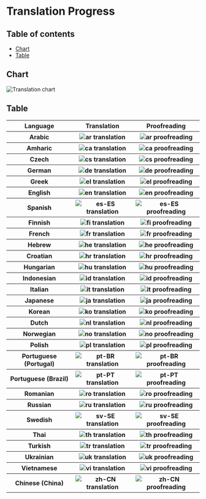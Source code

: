 # Translation Progress

## Table of contents
* [Chart](#chart)
* [Table](#table)

## Chart

<img src="https://badges.awesome-crowdin.com/translation-14914365-558725.png" alt="Translation chart"></img>

## Table

<table>
	<tr>
		<th>
			<a>Language</a>
		</th>
		<th>
			<a>Translation</a>
		</th>
		<th>
			<a>Proofreading</a>
		</th>
	</tr>
	<tr>
		<th>
			<a>Arabic</a>
		</th>
		<th>
			<img alt="ar translation" src="https://img.shields.io/badge/dynamic/json?color=blue&label=ar&style=for-the-badge&logo=crowdin&query=%24.progress.0.data.translationProgress&url=https%3A%2F%2Fbadges.awesome-crowdin.com%2Fstats-14914365-558725.json" /></th>
		<th><img alt="ar proofreading" src="https://img.shields.io/badge/dynamic/json?color=green&label=ar&style=for-the-badge&logo=crowdin&query=%24.progress.0.data.approvalProgress&url=https%3A%2F%2Fbadges.awesome-crowdin.com%2Fstats-14914365-558725.json" />
		</th>
	</tr>
	<tr>
		<th>
			<a>Amharic</a>
		</th>
		<th>
			<img alt="ca translation" src="https://img.shields.io/badge/dynamic/json?color=blue&label=ca&style=for-the-badge&logo=crowdin&query=%24.progress.1.data.translationProgress&url=https%3A%2F%2Fbadges.awesome-crowdin.com%2Fstats-14914365-558725.json" /></th>
		<th><img alt="ca proofreading" src="https://img.shields.io/badge/dynamic/json?color=green&label=ca&style=for-the-badge&logo=crowdin&query=%24.progress.1.data.approvalProgress&url=https%3A%2F%2Fbadges.awesome-crowdin.com%2Fstats-14914365-558725.json" />
		</th>
	</tr>
	<tr>
		<th>
			<a>Czech</a>
		</th>
		<th>
			<img alt="cs translation" src="https://img.shields.io/badge/dynamic/json?color=blue&label=cs&style=for-the-badge&logo=crowdin&query=%24.progress.2.data.translationProgress&url=https%3A%2F%2Fbadges.awesome-crowdin.com%2Fstats-14914365-558725.json" /></th>
		<th><img alt="cs proofreading" src="https://img.shields.io/badge/dynamic/json?color=green&label=cs&style=for-the-badge&logo=crowdin&query=%24.progress.2.data.approvalProgress&url=https%3A%2F%2Fbadges.awesome-crowdin.com%2Fstats-14914365-558725.json" />
		</th>
	</tr>
	<tr>
		<th>
			<a>German</a>
		</th>
		<th>
			<img alt="de translation" src="https://img.shields.io/badge/dynamic/json?color=blue&label=de&style=for-the-badge&logo=crowdin&query=%24.progress.3.data.translationProgress&url=https%3A%2F%2Fbadges.awesome-crowdin.com%2Fstats-14914365-558725.json" /></th>
		<th><img alt="de proofreading" src="https://img.shields.io/badge/dynamic/json?color=green&label=de&style=for-the-badge&logo=crowdin&query=%24.progress.3.data.approvalProgress&url=https%3A%2F%2Fbadges.awesome-crowdin.com%2Fstats-14914365-558725.json" />
		</th>
	</tr>
	<tr>
		<th>
			<a>Greek</a>
		</th>
		<th>
			<img alt="el translation" src="https://img.shields.io/badge/dynamic/json?color=blue&label=el&style=for-the-badge&logo=crowdin&query=%24.progress.4.data.translationProgress&url=https%3A%2F%2Fbadges.awesome-crowdin.com%2Fstats-14914365-558725.json" /></th>
		<th><img alt="el proofreading" src="https://img.shields.io/badge/dynamic/json?color=green&label=el&style=for-the-badge&logo=crowdin&query=%24.progress.4.data.approvalProgress&url=https%3A%2F%2Fbadges.awesome-crowdin.com%2Fstats-14914365-558725.json" />
		</th>
	</tr>
	<tr>
		<th>
			<a>English</a>
		</th>
		<th>
			<img alt="en translation" src="https://img.shields.io/badge/dynamic/json?color=blue&label=en&style=for-the-badge&logo=crowdin&query=%24.progress.5.data.translationProgress&url=https%3A%2F%2Fbadges.awesome-crowdin.com%2Fstats-14914365-558725.json" /></th>
		<th><img alt="en proofreading" src="https://img.shields.io/badge/dynamic/json?color=green&label=en&style=for-the-badge&logo=crowdin&query=%24.progress.5.data.approvalProgress&url=https%3A%2F%2Fbadges.awesome-crowdin.com%2Fstats-14914365-558725.json" />
		</th>
	</tr>
	<tr>
		<th>
			<a>Spanish</a>
		</th>
		<th>
			<img alt="es-ES translation" src="https://img.shields.io/badge/dynamic/json?color=blue&label=es-ES&style=for-the-badge&logo=crowdin&query=%24.progress.6.data.translationProgress&url=https%3A%2F%2Fbadges.awesome-crowdin.com%2Fstats-14914365-558725.json" /></th>
		<th><img alt="es-ES proofreading" src="https://img.shields.io/badge/dynamic/json?color=green&label=es-ES&style=for-the-badge&logo=crowdin&query=%24.progress.6.data.approvalProgress&url=https%3A%2F%2Fbadges.awesome-crowdin.com%2Fstats-14914365-558725.json" />
		</th>
	</tr>
	<tr>
		<th>
			<a>Finnish</a>
		</th>
		<th>
			<img alt="fi translation" src="https://img.shields.io/badge/dynamic/json?color=blue&label=fi&style=for-the-badge&logo=crowdin&query=%24.progress.7.data.translationProgress&url=https%3A%2F%2Fbadges.awesome-crowdin.com%2Fstats-14914365-558725.json" /></th>
		<th><img alt="fi proofreading" src="https://img.shields.io/badge/dynamic/json?color=green&label=fi&style=for-the-badge&logo=crowdin&query=%24.progress.7.data.approvalProgress&url=https%3A%2F%2Fbadges.awesome-crowdin.com%2Fstats-14914365-558725.json" />
		</th>
	</tr>
	<tr>
		<th>
			<a>French</a>
		</th>
		<th>
			<img alt="fr translation" src="https://img.shields.io/badge/dynamic/json?color=blue&label=fr&style=for-the-badge&logo=crowdin&query=%24.progress.8.data.translationProgress&url=https%3A%2F%2Fbadges.awesome-crowdin.com%2Fstats-14914365-558725.json" /></th>
		<th><img alt="fr proofreading" src="https://img.shields.io/badge/dynamic/json?color=green&label=fr&style=for-the-badge&logo=crowdin&query=%24.progress.8.data.approvalProgress&url=https%3A%2F%2Fbadges.awesome-crowdin.com%2Fstats-14914365-558725.json" />
		</th>
	</tr>
	<tr>
		<th>
			<a>Hebrew</a>
		</th>
		<th>
			<img alt="he translation" src="https://img.shields.io/badge/dynamic/json?color=blue&label=he&style=for-the-badge&logo=crowdin&query=%24.progress.9.data.translationProgress&url=https%3A%2F%2Fbadges.awesome-crowdin.com%2Fstats-14914365-558725.json" /></th>
		<th><img alt="he proofreading" src="https://img.shields.io/badge/dynamic/json?color=green&label=he&style=for-the-badge&logo=crowdin&query=%24.progress.9.data.approvalProgress&url=https%3A%2F%2Fbadges.awesome-crowdin.com%2Fstats-14914365-558725.json" />
		</th>
	</tr>
	<tr>
		<th>
			<a>Croatian</a>
		</th>
		<th>
			<img alt="hr translation" src="https://img.shields.io/badge/dynamic/json?color=blue&label=hr&style=for-the-badge&logo=crowdin&query=%24.progress.10.data.translationProgress&url=https%3A%2F%2Fbadges.awesome-crowdin.com%2Fstats-14914365-558725.json" /></th>
		<th><img alt="hr proofreading" src="https://img.shields.io/badge/dynamic/json?color=green&label=hr&style=for-the-badge&logo=crowdin&query=%24.progress.10.data.approvalProgress&url=https%3A%2F%2Fbadges.awesome-crowdin.com%2Fstats-14914365-558725.json" />
		</th>
	</tr>
	<tr>
		<th>
			<a>Hungarian</a>
		</th>
		<th>
			<img alt="hu translation" src="https://img.shields.io/badge/dynamic/json?color=blue&label=hu&style=for-the-badge&logo=crowdin&query=%24.progress.11.data.translationProgress&url=https%3A%2F%2Fbadges.awesome-crowdin.com%2Fstats-14914365-558725.json" /></th>
		<th><img alt="hu proofreading" src="https://img.shields.io/badge/dynamic/json?color=green&label=hu&style=for-the-badge&logo=crowdin&query=%24.progress.11.data.approvalProgress&url=https%3A%2F%2Fbadges.awesome-crowdin.com%2Fstats-14914365-558725.json" />
		</th>
	</tr>
	<tr>
		<th>
			<a>Indonesian</a>
		</th>
		<th>
			<img alt="id translation" src="https://img.shields.io/badge/dynamic/json?color=blue&label=id&style=for-the-badge&logo=crowdin&query=%24.progress.12.data.translationProgress&url=https%3A%2F%2Fbadges.awesome-crowdin.com%2Fstats-14914365-558725.json" /></th>
		<th><img alt="id proofreading" src="https://img.shields.io/badge/dynamic/json?color=green&label=id&style=for-the-badge&logo=crowdin&query=%24.progress.12.data.approvalProgress&url=https%3A%2F%2Fbadges.awesome-crowdin.com%2Fstats-14914365-558725.json" />
		</th>
	</tr>
	<tr>
		<th>
			<a>Italian</a>
		</th>
		<th>
			<img alt="it translation" src="https://img.shields.io/badge/dynamic/json?color=blue&label=it&style=for-the-badge&logo=crowdin&query=%24.progress.13.data.translationProgress&url=https%3A%2F%2Fbadges.awesome-crowdin.com%2Fstats-14914365-558725.json" /></th>
		<th><img alt="it proofreading" src="https://img.shields.io/badge/dynamic/json?color=green&label=it&style=for-the-badge&logo=crowdin&query=%24.progress.13.data.approvalProgress&url=https%3A%2F%2Fbadges.awesome-crowdin.com%2Fstats-14914365-558725.json" />
		</th>
	</tr>
	<tr>
		<th>
			<a>Japanese</a>
		</th>
		<th>
			<img alt="ja translation" src="https://img.shields.io/badge/dynamic/json?color=blue&label=ja&style=for-the-badge&logo=crowdin&query=%24.progress.14.data.translationProgress&url=https%3A%2F%2Fbadges.awesome-crowdin.com%2Fstats-14914365-558725.json" /></th>
		<th><img alt="ja proofreading" src="https://img.shields.io/badge/dynamic/json?color=green&label=ja&style=for-the-badge&logo=crowdin&query=%24.progress.14.data.approvalProgress&url=https%3A%2F%2Fbadges.awesome-crowdin.com%2Fstats-14914365-558725.json" />
		</th>
	</tr>
	<tr>
		<th>
			<a>Korean</a>
		</th>
		<th>
			<img alt="ko translation" src="https://img.shields.io/badge/dynamic/json?color=blue&label=ko&style=for-the-badge&logo=crowdin&query=%24.progress.15.data.translationProgress&url=https%3A%2F%2Fbadges.awesome-crowdin.com%2Fstats-14914365-558725.json" /></th>
		<th><img alt="ko proofreading" src="https://img.shields.io/badge/dynamic/json?color=green&label=ko&style=for-the-badge&logo=crowdin&query=%24.progress.15.data.approvalProgress&url=https%3A%2F%2Fbadges.awesome-crowdin.com%2Fstats-14914365-558725.json" />
		</th>
	</tr>
	<tr>
		<th>
			<a>Dutch</a>
		</th>
		<th>
			<img alt="nl translation" src="https://img.shields.io/badge/dynamic/json?color=blue&label=nl&style=for-the-badge&logo=crowdin&query=%24.progress.16.data.translationProgress&url=https%3A%2F%2Fbadges.awesome-crowdin.com%2Fstats-14914365-558725.json" /></th>
		<th><img alt="nl proofreading" src="https://img.shields.io/badge/dynamic/json?color=green&label=nl&style=for-the-badge&logo=crowdin&query=%24.progress.16.data.approvalProgress&url=https%3A%2F%2Fbadges.awesome-crowdin.com%2Fstats-14914365-558725.json" />
		</th>
	</tr>
	<tr>
		<th>
			<a>Norwegian</a>
		</th>
		<th>
			<img alt="no translation" src="https://img.shields.io/badge/dynamic/json?color=blue&label=no&style=for-the-badge&logo=crowdin&query=%24.progress.17.data.translationProgress&url=https%3A%2F%2Fbadges.awesome-crowdin.com%2Fstats-14914365-558725.json" /></th>
		<th><img alt="no proofreading" src="https://img.shields.io/badge/dynamic/json?color=green&label=no&style=for-the-badge&logo=crowdin&query=%24.progress.17.data.approvalProgress&url=https%3A%2F%2Fbadges.awesome-crowdin.com%2Fstats-14914365-558725.json" />
		</th>
	</tr>
	<tr>
		<th>
			<a>Polish</a>
		</th>
		<th>
			<img alt="pl translation" src="https://img.shields.io/badge/dynamic/json?color=blue&label=pl&style=for-the-badge&logo=crowdin&query=%24.progress.18.data.translationProgress&url=https%3A%2F%2Fbadges.awesome-crowdin.com%2Fstats-14914365-558725.json" /></th>
		<th><img alt="pl proofreading" src="https://img.shields.io/badge/dynamic/json?color=green&label=pl&style=for-the-badge&logo=crowdin&query=%24.progress.18.data.approvalProgress&url=https%3A%2F%2Fbadges.awesome-crowdin.com%2Fstats-14914365-558725.json" />
		</th>
	</tr>
	<tr>
		<th>
			<a>Portuguese (Portugal)</a>
		</th>
		<th>
			<img alt="pt-BR translation" src="https://img.shields.io/badge/dynamic/json?color=blue&label=pt-BR&style=for-the-badge&logo=crowdin&query=%24.progress.19.data.translationProgress&url=https%3A%2F%2Fbadges.awesome-crowdin.com%2Fstats-14914365-558725.json" /></th>
		<th><img alt="pt-BR proofreading" src="https://img.shields.io/badge/dynamic/json?color=green&label=pt-BR&style=for-the-badge&logo=crowdin&query=%24.progress.19.data.approvalProgress&url=https%3A%2F%2Fbadges.awesome-crowdin.com%2Fstats-14914365-558725.json" />
		</th>
	</tr>
	<tr>
		<th>
			<a>Portuguese (Brazil)</a>
		</th>
		<th>
			<img alt="pt-PT translation" src="https://img.shields.io/badge/dynamic/json?color=blue&label=pt-PT&style=for-the-badge&logo=crowdin&query=%24.progress.20.data.translationProgress&url=https%3A%2F%2Fbadges.awesome-crowdin.com%2Fstats-14914365-558725.json" /></th>
		<th><img alt="pt-PT proofreading" src="https://img.shields.io/badge/dynamic/json?color=green&label=pt-PT&style=for-the-badge&logo=crowdin&query=%24.progress.20.data.approvalProgress&url=https%3A%2F%2Fbadges.awesome-crowdin.com%2Fstats-14914365-558725.json" />
		</th>
	</tr>
	<tr>
		<th>
			<a>Romanian</a>
		</th>
		<th>
			<img alt="ro translation" src="https://img.shields.io/badge/dynamic/json?color=blue&label=ro&style=for-the-badge&logo=crowdin&query=%24.progress.21.data.translationProgress&url=https%3A%2F%2Fbadges.awesome-crowdin.com%2Fstats-14914365-558725.json" /></th>
		<th><img alt="ro proofreading" src="https://img.shields.io/badge/dynamic/json?color=green&label=ro&style=for-the-badge&logo=crowdin&query=%24.progress.21.data.approvalProgress&url=https%3A%2F%2Fbadges.awesome-crowdin.com%2Fstats-14914365-558725.json" />
		</th>
	</tr>
	<tr>
		<th>
			<a>Russian</a>
		</th>
		<th>
			<img alt="ru translation" src="https://img.shields.io/badge/dynamic/json?color=blue&label=ru&style=for-the-badge&logo=crowdin&query=%24.progress.22.data.translationProgress&url=https%3A%2F%2Fbadges.awesome-crowdin.com%2Fstats-14914365-558725.json" /></th>
		<th><img alt="ru proofreading" src="https://img.shields.io/badge/dynamic/json?color=green&label=ru&style=for-the-badge&logo=crowdin&query=%24.progress.22.data.approvalProgress&url=https%3A%2F%2Fbadges.awesome-crowdin.com%2Fstats-14914365-558725.json" />
		</th>
	</tr>
	<tr>
		<th>
			<a>Swedish</a>
		</th>
		<th>
			<img alt="sv-SE translation" src="https://img.shields.io/badge/dynamic/json?color=blue&label=sv-SE&style=for-the-badge&logo=crowdin&query=%24.progress.23.data.translationProgress&url=https%3A%2F%2Fbadges.awesome-crowdin.com%2Fstats-14914365-558725.json" /></th>
		<th><img alt="sv-SE proofreading" src="https://img.shields.io/badge/dynamic/json?color=green&label=sv-SE&style=for-the-badge&logo=crowdin&query=%24.progress.23.data.approvalProgress&url=https%3A%2F%2Fbadges.awesome-crowdin.com%2Fstats-14914365-558725.json" />
		</th>
	</tr>
	<tr>
		<th>
			<a>Thai</a>
		</th>
		<th>
			<img alt="th translation" src="https://img.shields.io/badge/dynamic/json?color=blue&label=th&style=for-the-badge&logo=crowdin&query=%24.progress.24.data.translationProgress&url=https%3A%2F%2Fbadges.awesome-crowdin.com%2Fstats-14914365-558725.json" /></th>
		<th><img alt="th proofreading" src="https://img.shields.io/badge/dynamic/json?color=green&label=th&style=for-the-badge&logo=crowdin&query=%24.progress.24.data.approvalProgress&url=https%3A%2F%2Fbadges.awesome-crowdin.com%2Fstats-14914365-558725.json" />
		</th>
	</tr>
	<tr>
		<th>
			<a>Turkish</a>
		</th>
		<th>
			<img alt="tr translation" src="https://img.shields.io/badge/dynamic/json?color=blue&label=tr&style=for-the-badge&logo=crowdin&query=%24.progress.25.data.translationProgress&url=https%3A%2F%2Fbadges.awesome-crowdin.com%2Fstats-14914365-558725.json" /></th>
		<th><img alt="tr proofreading" src="https://img.shields.io/badge/dynamic/json?color=green&label=tr&style=for-the-badge&logo=crowdin&query=%24.progress.25.data.approvalProgress&url=https%3A%2F%2Fbadges.awesome-crowdin.com%2Fstats-14914365-558725.json" />
		</th>
	</tr>
	<tr>
		<th>
			<a>Ukrainian</a>
		</th>
		<th>
			<img alt="uk translation" src="https://img.shields.io/badge/dynamic/json?color=blue&label=uk&style=for-the-badge&logo=crowdin&query=%24.progress.26.data.translationProgress&url=https%3A%2F%2Fbadges.awesome-crowdin.com%2Fstats-14914365-558725.json" /></th>
		<th><img alt="uk proofreading" src="https://img.shields.io/badge/dynamic/json?color=green&label=uk&style=for-the-badge&logo=crowdin&query=%24.progress.26.data.approvalProgress&url=https%3A%2F%2Fbadges.awesome-crowdin.com%2Fstats-14914365-558725.json" />
		</th>
	</tr>
	<tr>
		<th>
			<a>Vietnamese</a>
		</th>
		<th>
			<img alt="vi translation" src="https://img.shields.io/badge/dynamic/json?color=blue&label=vi&style=for-the-badge&logo=crowdin&query=%24.progress.27.data.translationProgress&url=https%3A%2F%2Fbadges.awesome-crowdin.com%2Fstats-14914365-558725.json" /></th>
		<th><img alt="vi proofreading" src="https://img.shields.io/badge/dynamic/json?color=green&label=vi&style=for-the-badge&logo=crowdin&query=%24.progress.27.data.approvalProgress&url=https%3A%2F%2Fbadges.awesome-crowdin.com%2Fstats-14914365-558725.json" />
		</th>
	</tr>
	<tr>
		<th>
			<a>Chinese (China)</a>
		</th>
		<th>
			<img alt="zh-CN translation" src="https://img.shields.io/badge/dynamic/json?color=blue&label=zh-CN&style=for-the-badge&logo=crowdin&query=%24.progress.28.data.translationProgress&url=https%3A%2F%2Fbadges.awesome-crowdin.com%2Fstats-14914365-558725.json" /></th>
		<th><img alt="zh-CN proofreading" src="https://img.shields.io/badge/dynamic/json?color=green&label=zh-CN&style=for-the-badge&logo=crowdin&query=%24.progress.28.data.approvalProgress&url=https%3A%2F%2Fbadges.awesome-crowdin.com%2Fstats-14914365-558725.json" />
		</th>
	</tr>
</table>

